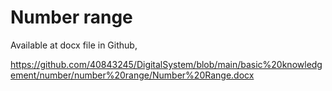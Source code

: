 # Number range
Available at docx file in Github,

https://github.com/40843245/DigitalSystem/blob/main/basic%20knowledgement/number/number%20range/Number%20Range.docx
